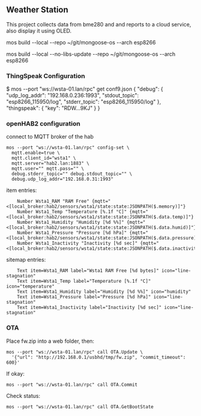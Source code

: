 ## Weather Station

This project collects data from bme280 and and reports to a cloud service,
also display it using OLED.


  mos build --local --repo ~/git/mongoose-os --arch esp8266

  mos build --local --no-libs-update --repo ~/git/mongoose-os --arch esp8266


### ThingSpeak Configuration

$ mos --port "ws://wsta-01.lan/rpc" get conf9.json
{
  "debug": {
    "udp_log_addr": "192.168.0.236:1993",
    "stdout_topic": "esp8266_115950/log",
    "stderr_topic": "esp8266_115950/log"
  },
  "thingspeak": {
    "key": "RDW...9KJ"
  }
}


### openHAB2 configuration

connect to MQTT broker of the hab

```
mos --port "ws://wsta-01.lan/rpc" config-set \
  mqtt.enable=true \
  mqtt.client_id="wsta1" \
  mqtt.server="hab2.lan:1883" \
  mqtt.user="" mqtt.pass="" \
  debug.stderr_topic="" debug.stdout_topic="" \
  debug.udp_log_addr="192.168.0.31:1993"

```

item entries:

```
	Number Wsta1_RAM "RAM Free" {mqtt="<[local_broker:hab2/sensors/wsta1/state:state:JSONPATH($.memory)]"}
	Number Wsta1_Temp "Temperature [%.1f °C]" {mqtt="<[local_broker:hab2/sensors/wsta1/state:state:JSONPATH($.data.temp)]"}
	Number Wsta1_Humidity "Humidity [%d %%]" {mqtt="<[local_broker:hab2/sensors/wsta1/state:state:JSONPATH($.data.humid)]"}
	Number Wsta1_Pressure "Pressure [%d hPa]" {mqtt="<[local_broker:hab2/sensors/wsta1/state:state:JSONPATH($.data.pressure)]"}
	Number Wsta1_Inactivity "Inactivity [%d sec]" {mqtt="<[local_broker:hab2/sensors/wsta1/state:state:JSONPATH($.data.inactivity)]"}

```


sitemap entries:

```
    Text item=Wsta1_RAM label="Wsta1 RAM Free [%d bytes]" icon="line-stagnation"
    Text item=Wsta1_Temp label="Temperature [%.1f °C]" icon="temperature"
    Text item=Wsta1_Humidity label="Humidity [%d %%]" icon="humidity"
    Text item=Wsta1_Pressure label="Pressure [%d hPa]" icon="line-stagnation"
    Text item=Wsta1_Inactivity label="Inactivity [%d sec]" icon="line-stagnation"
```


### OTA

Place fw.zip into a web folder, then:

	mos --port "ws://wsta-01.lan/rpc" call OTA.Update \
	  '{"url": "http://192.168.0.1/usbhd/tmp/fw.zip", "commit_timeout": 600}'

If okay:

	mos --port "ws://wsta-01.lan/rpc" call OTA.Commit

Check status:

	mos --port "ws://wsta-01.lan/rpc" call OTA.GetBootState
